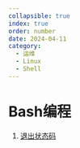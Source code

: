 ```yaml
---
collapsible: true
index: true
order: number
date: 2024-04-11
category: 
  - 运维
  - Linux
  - Shell
---
```


# Bash编程
<!-- more -->

  <!-- 1. [进程与信号](进程与信号.md) -->
  1. [退出状态码](退出状态码.md)
  <!-- 3. [expect命令详解](expect命令.md)
  4. [eval命令详解](eval命令详解.md)
  5. [Bash编程奇难杂症](Bash编程奇难杂症.md) -->